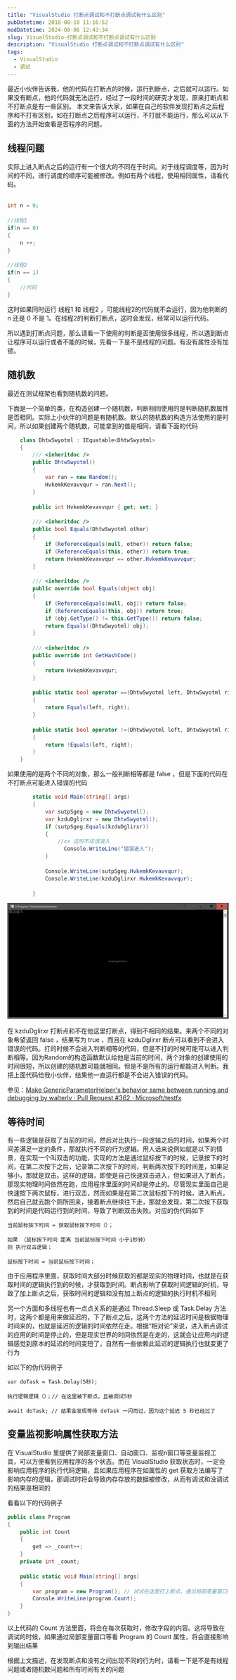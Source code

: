```yaml
---
title: "VisualStudio 打断点调试和不打断点调试有什么区别"
pubDatetime: 2018-08-10 11:16:52
modDatetime: 2024-08-06 12:43:34
slug: VisualStudio-打断点调试和不打断点调试有什么区别
description: "VisualStudio 打断点调试和不打断点调试有什么区别"
tags:
  - VisualStudio
  - 调试
---
```





最近小伙伴告诉我，他的代码在打断点的时候，运行到断点，之后就可以运行。如果没有断点，他的代码就无法运行，经过了一段时间的研究才发现，原来打断点和不打断点是有一些区别。
本文来告诉大家，如果在自己的软件发现打断点之后程序和不打有区别，如在打断点之后程序可以运行，不打就不能运行，那么可以从下面的方法开始查看是否程序的问题。

<!--more-->


<!-- CreateTime:2018/8/10 19:16:52 -->

<!-- csdn -->
<div id="toc"></div>

<!-- 标签：VisualStudio，调试 -->

## 线程问题

实际上进入断点之后的运行有一个很大的不同在于时间。对于线程调度等，因为时间的不同，进行调度的顺序可能被修改。例如有两个线程，使用相同属性，请看代码。

```csharp

int n = 0;

//线程1
if(n == 0)
{
	n ++;
}

//线程2
if(n == 1)
{
	//代码
}

```

这时如果同时运行 线程1 和 线程2 ，可能线程2的代码就不会运行，因为他判断的 n 还是 0 不是 1。在线程2的判断打断点，这时会发现，经常可以运行代码。

所以遇到打断点问题，那么请看一下使用的判断是否使用很多线程，所以遇到断点让程序可以运行或者不能的时候，先看一下是不是线程的问题。有没有属性没有加锁。

## 随机数

最近在测试框架也看到随机数的问题。

下面是一个简单的类，在构造创建一个随机数，判断相同使用的是判断随机数属性是否相同。实际上小伙伴的问题是有随机数。默认的随机数的构造方法使用的是时间，所以如果创建两个随机数，可能拿到的值是相同，请看下面的代码

```csharp
    class DhtwSwyotml : IEquatable<DhtwSwyotml>
    {
        /// <inheritdoc />
        public DhtwSwyotml()
        {
            var ran = new Random();
            HvkemkKevavvqur = ran.Next();
        }

        public int HvkemkKevavvqur { get; set; }

        /// <inheritdoc />
        public bool Equals(DhtwSwyotml other)
        {
            if (ReferenceEquals(null, other)) return false;
            if (ReferenceEquals(this, other)) return true;
            return HvkemkKevavvqur == other.HvkemkKevavvqur;
        }

        /// <inheritdoc />
        public override bool Equals(object obj)
        {
            if (ReferenceEquals(null, obj)) return false;
            if (ReferenceEquals(this, obj)) return true;
            if (obj.GetType() != this.GetType()) return false;
            return Equals((DhtwSwyotml) obj);
        }

        /// <inheritdoc />
        public override int GetHashCode()
        {
            return HvkemkKevavvqur;
        }

        public static bool operator ==(DhtwSwyotml left, DhtwSwyotml right)
        {
            return Equals(left, right);
        }

        public static bool operator !=(DhtwSwyotml left, DhtwSwyotml right)
        {
            return !Equals(left, right);
        }
    }

```

如果使用的是两个不同的对象，那么一般判断相等都是 false ，但是下面的代码在不打断点可能进入错误的代码

```csharp
        static void Main(string[] args)
        {
            var sutpSgeg = new DhtwSwyotml();
            var kzduDglirxr = new DhtwSwyotml();
            if (sutpSgeg.Equals(kzduDglirxr))
            { 
                //xx 这时不应该进入
                  Console.WriteLine("错误进入");
            }

            Console.WriteLine(sutpSgeg.HvkemkKevavvqur);
            Console.WriteLine(kzduDglirxr.HvkemkKevavvqur);

        }
```

<!-- ![](images/img-VisualStduio 打断点调试和不打断点调试有什么区别0.png) -->

![](images/img-modify-14a875873c40a6a5af40af37915bbe49.jpg)

在 kzduDglirxr 打断点和不在他这里打断点，得到不相同的结果。来两个不同的对象希望返回 false ，结果写为 true ，而且在 kzduDglirxr 断点可以看到不会进入错误的代码。打的时候不会进入判断相等的代码，但是不打的时候可能可以进入判断相等。因为Random的构造函数默认给他是当前的时间，两个对象的创建使用的时间很短，所以创建的随机数可能就相同。但是不是所有的运行都能进入判断。我把上面代码给我小伙伴，结果他一直运行都是不会进入错误的代码。

参见：[Make GenericParameterHelper's behavior same between running and debugging by walterlv · Pull Request #362 · Microsoft/testfx](https://github.com/Microsoft/testfx/pull/362 )

## 等待时间

有一些逻辑是获取了当前的时间，然后对比执行一段逻辑之后的时间，如果两个时间差满足一定的条件，那就执行不同的行为逻辑。用人话来说例如就是以下的情景，在实现一个叫双击的功能，实现的方法是通过鼠标按下的时候，记录按下的时间，在第二次按下之后，记录第二次按下的时间，判断两次按下的时间差，如果足够小，那就是双击。这样的逻辑，即使是自己快速双击进入，但如果进入了断点，那现实物理时间依然在跑，应用程序里面的时间却是停止的。尽管现实里面自己是快速按下两次鼠标，进行双击，然而如果是在第二次鼠标按下的时候，进入断点，然后自己就去跑个厕所回来，接着断点继续往下走，那就会发现，第二次按下获取到的时间是代码运行到的时间，导致了判断双击失败。对应的伪代码如下

```
当前鼠标按下时间 = 获取鼠标按下时间（）；

如果 （鼠标按下时间 距离 当前鼠标按下时间 小于1秒钟）
则 执行双击逻辑；

鼠标按下时间 = 当前鼠标按下时间；
```

由于应用程序里面，获取时间大部分时候获取的都是现实的物理时间，也就是在获取时间的逻辑执行到的时候，才获取到时间。断点影响了获取时间逻辑的时机，导致了加上断点之后，获取时间的逻辑和没有加上断点的逻辑的执行时机不相同

另一个方面和多线程也有一点点关系的是通过 Thread.Sleep 或 Task.Delay 方法时，这两个都是用来做延迟的，下了断点之后，这两个方法的延迟时间是根据物理时间来的，也就是延迟的逻辑的时间依然在走。根据“相对论”来说，进入断点调试的应用的时间是停止的，但是现实世界的时间依然是在走的，这就会让应用内的逻辑感觉到原本的延迟的时间变短了，自然有一些依赖此延迟的逻辑执行也就变更了行为

如以下的伪代码例子

```
var doTask = Task.Delay(5秒);

执行逻辑逻辑（）；// 在这里被下断点，且被调试5秒

await doTask; // 结果会发现等待 doTask 一闪而过，因为这个延迟 5 秒已经过了
```

## 变量监视影响属性获取方法

在 VisualStudio 里提供了局部变量窗口、自动窗口、监视n窗口等变量监视工具，可以方便看到应用程序的各个状态。而在 VisualStudio 获取状态时，一定会影响应用程序的执行代码逻辑，且如果应用程序在如属性的 get 获取方法编写了影响内存的逻辑，那调试时将会导致内存存放的数据被修改，从而有调试和没调试的结果是相同的

看看以下的代码例子

```csharp
public class Program
{
    public int Count
    {
        get => _count++;
    }
    private int _count;

    public static void Main(string[] args)
    {
        var program = new Program(); // 试试在这里打上断点，通过局部变量窗口看 Program 的 Count 属性
        Console.WriteLine(program.Count);
    }
}
```

以上代码的 Count 方法里面，将会在每次获取时，修改字段的内容。这将导致在调试的时候，如果通过局部变量窗口等看 Program 的 Count 属性，将会直接影响到输出结果

根据上文描述，在发现断点和没有之间出现不同的行为时，请看一下是不是有线程问题或者随机数问题和所有时间有关的问题

